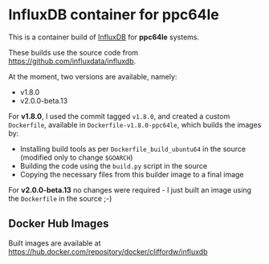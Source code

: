 # InfluxDB container for ppc64le

This is a container build of [InfluxDB](https://www.influxdata.com/) for **ppc64le** systems.

These builds use the source code from <https://github.com/influxdata/influxdb>.

At the moment, two versions are available, namely:

- v1.8.0
- v2.0.0-beta.13

For **v1.8.0**, I used the commit tagged `v1.8.0`, and created a custom `Dockerfile`,
available in `Dockerfile-v1.8.0-ppc64le`, which builds the images by:

- Installing build tools as per `Dockerfile_build_ubuntu64` in the source (modified only to change `$GOARCH`)
- Building the code using the `build.py` script in the source
- Copying the necessary files from this builder image to a final image

For **v2.0.0-beta.13** no changes were required - I just built an image using the `Dockerfile` in the source ;-)

## Docker Hub Images

Built images are available at <https://hub.docker.com/repository/docker/cliffordw/influxdb>

